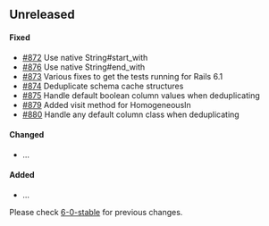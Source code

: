 ## Unreleased

#### Fixed

- [#872](https://github.com/rails-sqlserver/activerecord-sqlserver-adapter/pull/872) Use native String#start_with
- [#876](https://github.com/rails-sqlserver/activerecord-sqlserver-adapter/pull/876) Use native String#end_with
- [#873](https://github.com/rails-sqlserver/activerecord-sqlserver-adapter/pull/873) Various fixes to get the tests running for Rails 6.1
- [#874](https://github.com/rails-sqlserver/activerecord-sqlserver-adapter/pull/874) Deduplicate schema cache structures
- [#875](https://github.com/rails-sqlserver/activerecord-sqlserver-adapter/pull/875) Handle default boolean column values when deduplicating
- [#879](https://github.com/rails-sqlserver/activerecord-sqlserver-adapter/pull/879) Added visit method for HomogeneousIn
- [#880](https://github.com/rails-sqlserver/activerecord-sqlserver-adapter/pull/880) Handle any default column class when deduplicating

#### Changed

- ...

#### Added

- ...

Please check [6-0-stable](https://github.com/rails-sqlserver/activerecord-sqlserver-adapter/blob/6-0-stable/CHANGELOG.md) for previous changes.
